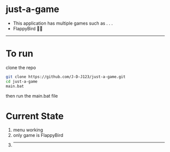 # just-a-game
- This application has multiple games such as . . .
- FlappyBird 🐣🐥
----------------
# To run 
clone the repo
```bash
git clone https://github.com/J-D-J123/just-a-game.git
cd just-a-game
main.bat
```
then run the main.bat file 

# Current State
1. menu working
2. only game is FlappyBird 
3. --------------------
